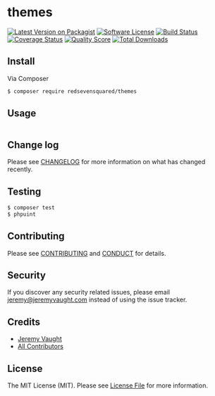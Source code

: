 # themes

[![Latest Version on Packagist][ico-version]][link-packagist]
[![Software License][ico-license]](LICENSE.md)
[![Build Status][ico-travis]][link-travis]
[![Coverage Status][ico-scrutinizer]][link-scrutinizer]
[![Quality Score][ico-code-quality]][link-code-quality]
[![Total Downloads][ico-downloads]][link-downloads]


## Install

Via Composer

``` bash
$ composer require redsevensquared/themes
```

## Usage

``` php
```

## Change log

Please see [CHANGELOG](CHANGELOG.md) for more information on what has changed recently.

## Testing

``` bash
$ composer test
$ phpuint
```

## Contributing

Please see [CONTRIBUTING](CONTRIBUTING.md) and [CONDUCT](CONDUCT.md) for details.

## Security

If you discover any security related issues, please email jeremy@jeremyvaught.com instead of using the issue tracker.

## Credits

- [Jeremy Vaught][link-author]
- [All Contributors][link-contributors]

## License

The MIT License (MIT). Please see [License File](LICENSE.md) for more information.

[ico-version]: https://img.shields.io/packagist/v/redsevensquared/themes.svg?style=flat-square
[ico-license]: https://img.shields.io/badge/license-MIT-brightgreen.svg?style=flat-square
[ico-travis]: https://img.shields.io/travis/redsevensquared/themes/master.svg?style=flat-square
[ico-scrutinizer]: https://img.shields.io/scrutinizer/coverage/g/redsevensquared/themes.svg?style=flat-square
[ico-code-quality]: https://img.shields.io/scrutinizer/g/redsevensquared/themes.svg?style=flat-square
[ico-downloads]: https://img.shields.io/packagist/dt/redsevensquared/themes.svg?style=flat-square

[link-packagist]: https://packagist.org/packages/redsevensquared/themes
[link-travis]: https://travis-ci.org/redsevensquared/themes
[link-scrutinizer]: https://scrutinizer-ci.com/g/redsevensquared/themes/code-structure
[link-code-quality]: https://scrutinizer-ci.com/g/redsevensquared/themes
[link-downloads]: https://packagist.org/packages/redsevensquared/themes
[link-author]: https://github.com/jeremyvaught
[link-contributors]: ../../contributors
